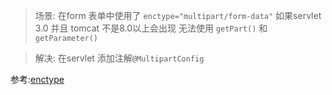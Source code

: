 > 场景: 在form 表单中使用了 `enctype="multipart/form-data"` 如果servlet 3.0 并且 tomcat 不是8.0以上会出现 无法使用 `getPart()` 和 `getParameter()`

> 解决: 在servlet 添加注解`@MultipartConfig`

参考:[enctype](https://stackoverflow.com/questions/2422468/how-to-upload-files-to-server-using-jsp-servlet)
